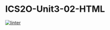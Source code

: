 # ICS2O-Unit3-02-HTML
 [![linter](https://github.com/Joy-sureshkumar/ICS2O-Unit3-02-HTML/workflows/linter/badge.svg)](https://github.com/marketplace/actions/super-linter)   

